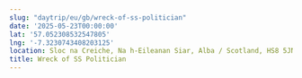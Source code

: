 ```yaml
---
slug: "daytrip/eu/gb/wreck-of-ss-politician"
date: '2025-05-23T00:00:00'
lat: '57.052308532547805'
lng: '-7.3230743408203125'
location: Sloc na Creiche, Na h-Eileanan Siar, Alba / Scotland, HS8 5JN, United Kingdom
title: Wreck of SS Politician
---
```



